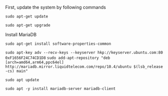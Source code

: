 First, update the system by following commands

`sudo apt-get update`

`sudo apt-get upgrade`

Install MariaDB

`sudo apt-get install software-properties-common`

`sudo apt-key adv --recv-keys --keyserver hkp://keyserver.ubuntu.com:80 0xF1656F24C74CD1D8`
`sudo add-apt-repository "deb [arch=amd64,arm64,ppc64el] http://mariadb.mirror.liquidtelecom.com/repo/10.4/ubuntu $(lsb_release -cs) main"`

`sudo apt update`

`sudo apt -y install mariadb-server mariadb-client`
